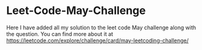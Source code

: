 # Leet-Code-May-Challenge
Here I have added all my solution to the leet code May challenge along with the question. You can find more about it at https://leetcode.com/explore/challenge/card/may-leetcoding-challenge/
